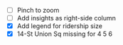 - [ ] Pinch to zoom
- [ ] Add insights as right-side column
- [x] Add legend for ridership size
- [x] 14-St Union Sq missing for 4 5 6
